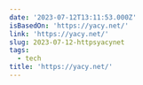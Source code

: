 ```yaml
---
date: '2023-07-12T13:11:53.000Z'
isBasedOn: 'https://yacy.net/'
link: 'https://yacy.net/'
slug: 2023-07-12-httpsyacynet
tags:
  - tech
title: 'https://yacy.net/'
---
```


